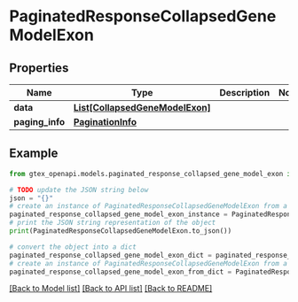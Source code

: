 # PaginatedResponseCollapsedGeneModelExon


## Properties

Name | Type | Description | Notes
------------ | ------------- | ------------- | -------------
**data** | [**List[CollapsedGeneModelExon]**](CollapsedGeneModelExon.md) |  | 
**paging_info** | [**PaginationInfo**](PaginationInfo.md) |  | 

## Example

```python
from gtex_openapi.models.paginated_response_collapsed_gene_model_exon import PaginatedResponseCollapsedGeneModelExon

# TODO update the JSON string below
json = "{}"
# create an instance of PaginatedResponseCollapsedGeneModelExon from a JSON string
paginated_response_collapsed_gene_model_exon_instance = PaginatedResponseCollapsedGeneModelExon.from_json(json)
# print the JSON string representation of the object
print(PaginatedResponseCollapsedGeneModelExon.to_json())

# convert the object into a dict
paginated_response_collapsed_gene_model_exon_dict = paginated_response_collapsed_gene_model_exon_instance.to_dict()
# create an instance of PaginatedResponseCollapsedGeneModelExon from a dict
paginated_response_collapsed_gene_model_exon_from_dict = PaginatedResponseCollapsedGeneModelExon.from_dict(paginated_response_collapsed_gene_model_exon_dict)
```
[[Back to Model list]](../README.md#documentation-for-models) [[Back to API list]](../README.md#documentation-for-api-endpoints) [[Back to README]](../README.md)


